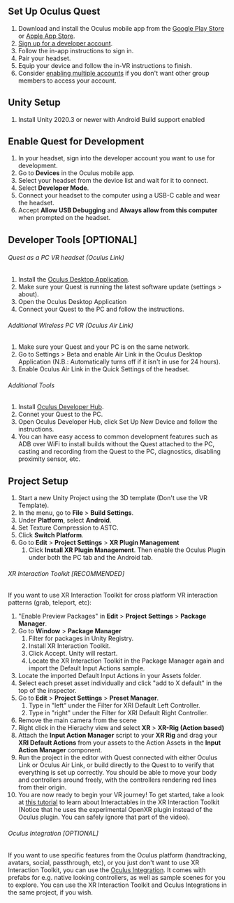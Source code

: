 ## Set Up Oculus Quest
1. Download and install the Oculus mobile app from the [Google Play Store](https://www.oculus.com/lynx/?u=https%3A%2F%2Fplay.google.com%2Fstore%2Fapps%2Fdetails%3Fid%3Dcom.oculus.twilight&e=AT05dCA9hhnMFLzrnWmqZFOXQFxaxqVy-hIq4yLjTMys94ARevhylVc8sGYtEk8_CSqly8QGJ_PcrGsCSLBMAvNxud_c2MdbeTtPO0TD8O7mLiKrCrRryY0YTGmFUeoppYVctvIMkt3uNDbJwJZ5Zw) or [Apple App Store](https://www.oculus.com/lynx/?u=https%3A%2F%2Fapps.apple.com%2Fus%2Fapp%2Foculus-vr%2Fid1366478176&e=AT05dCA9hhnMFLzrnWmqZFOXQFxaxqVy-hIq4yLjTMys94ARevhylVc8sGYtEk8_CSqly8QGJ_PcrGsCSLBMAvNxud_c2MdbeTtPO0TD8O7mLiKrCrRryY0YTGmFUeoppYVctvIMkt3uNDbJwJZ5Zw).
2. [Sign up for a developer account](https://developer.oculus.com/sign-up/).
3. Follow the in-app instructions to sign in. 
4. Pair your headset.
5. Equip your device and follow the in-VR instructions to finish.
6. Consider [enabling multiple accounts](https://support.oculus.com/articles/accounts/multiple-accounts-and-app-sharing/add-additional-accounts-on-oculus-quest-2-or-quest) if you don't want other group members to access your account.

## Unity Setup
1. Install Unity 2020.3 or newer with Android Build support enabled

## Enable Quest for Development
1. In your headset, sign into the developer account you want to use for development.
2. Go to **Devices** in the Oculus mobile app.
3. Select your headset from the device list and wait for it to connect.
4. Select **Developer Mode**.
5. Connect your headset to the computer using a USB-C cable and wear the headset.
6. Accept **Allow USB Debugging** and **Always allow from this computer** when prompted on the headset.

## Developer Tools \[OPTIONAL\]

###### Quest as a PC VR headset (Oculus Link)
1. Install the [Oculus Desktop Application](https://www.oculus.com/download_app/?id=1582076955407037).
2. Make sure your Quest is running the latest software update (settings > about).
3. Open the Oculus Desktop Application
4. Connect your Quest to the PC and follow the instructions.

###### Additional Wireless PC VR (Oculus Air Link)
1. Make sure your Quest and your PC is on the same network.
2. Go to Settings > Beta and enable Air Link in the Oculus Desktop Application (N.B.: Automatically turns off if it isn't in use for 24 hours).
3. Enable Oculus Air Link in the Quick Settings of the headset.

###### Additional Tools
1. Install [Oculus Developer Hub](https://developer.oculus.com/documentation/unity/ts-odh/).
2. Connet your Quest to the PC.
3. Open Oculus Developer Hub, click Set Up New Device and follow the instructions.
4. You can have easy access to common development features such as ADB over WiFi to install builds without the Quest attached to the PC, casting and recording from the Quest to the PC, diagnostics, disabling proximity sensor, etc.

## Project Setup
1. Start a new Unity Project using the 3D template (Don't use the VR Template).
2. In the menu, go to **File** > **Build Settings**.
3. Under **Platform**, select **Android**.
4. Set Texture Compression to ASTC.
5. Click **Switch Platform**.
6. Go to **Edit** > **Project Settings** > **XR Plugin Management**
	1.  Click **Install XR Plugin Management**. Then enable the Oculus Plugin under both the PC tab and the Android tab.

###### XR Interaction Toolkit \[RECOMMENDED\]
If you want to use XR Interaction Toolkit for cross platform VR interaction patterns (grab, teleport, etc):
1. "Enable Preview Packages" in **Edit** > **Project Settings** > **Package Manager**.
2. Go to **Window** > **Package Manager**
	1. Filter for packages in Unity Registry.
	2. Install XR Interaction Toolkit.
	3. Click Accept. Unity will restart.
	4. Locate the XR Interaction Toolkit in the Package Manager again and import the Default Input Actions sample.
3.  Locate the imported Default Input Actions in your Assets folder.
4.  Select each preset asset individually and click "add to X default" in the top of the inspector.
5.  Go to **Edit** > **Project Settings** > **Preset Manager**.
	1.  Type in "left" under the Filter for XRI Default Left Controller.
	2.  Type in "right" under the Filter for XRI Default Right Controller.
6. Remove the main camera from the scene
7. Right click in the Hierachy view and select **XR** > **XR-Rig (Action based)**
8. Attach the **Input Action Manager** script to your **XR Rig** and drag your **XRI Default Actions** from your assets to the Action Assets in the **Input Action Manager** component.
9. Run the project in the editor with Quest connected with either Oculus Link or Oculus Air Link, or build directly to the Quest to to verify that everything is set up correctly. You should be able to move your body and controllers around freely, with the controllers rendering red lines from their origin.
10. You are now ready to begin your VR journey! To get started, take a look at [this tutorial](https://www.youtube.com/watch?v=furfe8E7SOA&ab_channel=JustinPBarnett-VRGameDev) to learn about Interactables in the XR Interaction Toolkit (Notice that he uses the experimental OpenXR plugin instead of the Oculus plugin. You can safely ignore that part of the video).

######  Oculus Integration \[OPTIONAL\]
If you want to use specific features from the Oculus platform (handtracking, avatars, social, passthrough, etc), or you just don't want to use XR Interaction Toolkit, you can use the [Oculus Integration](https://assetstore.unity.com/packages/tools/integration/oculus-integration-82022). It comes with prefabs for e.g. native looking controllers, as well as sample scenes for you to explore. You can use the XR Interaction Toolkit and Oculus Integrations in the same project, if you wish.
